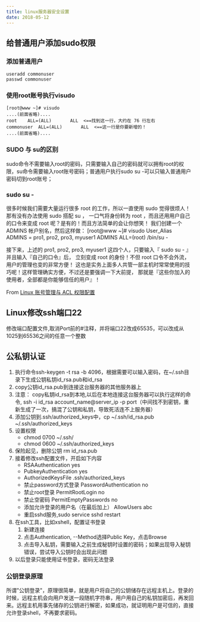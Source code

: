 ```yaml
---
title: linux服务器安全设置
date: 2018-05-12
---
```


## 给普通用户添加sudo权限

### 添加普通用户

    useradd commonuser
    passwd commonuser

### 使用root账号执行visudo

    [root@www ~]# visudo
    ....(前面省略)....
    root    ALL=(ALL)       ALL  <==找到这一行，大约在 76 行左右
    commonuser  ALL=(ALL)       ALL  <==这一行是你要新增的！
    ....(前面省略)....
    
### SUDO 与 su的区别
sudo命令不需要输入root的密码，只需要输入自己的密码就可以拥有root的权限，su命令需要输入root账号密码；普通用户执行sudo su -可以只输入普通用户密码切到root账号；
    
    
### sudo su -

很多时候我们需要大量运行很多 root 的工作，所以一直使用 sudo 觉得很烦人！那有没有办法使用 sudo 搭配 su ， 一口气将身份转为 root ，而且还用用户自己的口令来变成 root 呢？是有的！而且方法简单的会让你想笑！ 我们创建一个 ADMINS 帐户别名，然后这样做：
        [root@www ~]# visudo
        User_Alias  ADMINS = pro1, pro2, pro3, myuser1
        ADMINS ALL=(root)  /bin/su -
    	
接下来，上述的 pro1, pro2, pro3, myuser1 这四个人，只要输入『 sudo su - 』并且输入『自己的口令』后， 立刻变成 root 的身份！不但 root 口令不会外流，用户的管理也变的非常方便！ 这也是实务上面多人共管一部主机时常常使用的技巧呢！这样管理确实方便，不过还是要强调一下大前提， 那就是『这些你加入的使用者，全部都是你能够信任的用户』！

From [Linux 账号管理与 ACL 权限配置](http://cn.linux.vbird.org/linux_basic/0410accountmanager.php)

## Linux修改ssh端口22

修改端口配置文件,取消Port前的#注释，并将端口22改成65535，可以改成从1025到65536之间的任意一个整数     

## 公私钥认证

1. 执行命令ssh-keygen -t rsa -b 4096，根据需要可以输入密码，在~/.ssh目录下生成公钥私钥id_rsa.pub和id_rsa
2. copy公钥id_rsa.pub到连接这台服务器的其他服务器上
3. 注意： copy私钥id_rsa到本地,以后在本地连接这台服务器可以执行这样的命令, ssh -i id_rsa account_name@server_ip -p port（中间找不到密钥，重新生成了一次，搞混了公钥和私钥，导致死活连不上服务器）
4. 添加公钥到.ssh/authorized_keys中，cp ~/.ssh/id_rsa.pub ~/.ssh/authorized_keys
5. 设置权限
    * chmod 0700 ~/.ssh/
    * chmod 0600 ~/.ssh/authorized_keys
6. 保险起见，删除公钥 rm id_rsa.pub
7. 接着修改ssh配置文件，开启如下内容
    * RSAAuthentication yes
	* PubkeyAuthentication yes
	* AuthorizedKeysFile      .ssh/authorized_keys
	* 禁止password方式登录 PasswordAuthentication no
	* 禁止root登录 PermitRootLogin no
	* 禁止空密码 PermitEmptyPasswords no
	* 添加允许登录的用户名（在最后加上） AllowUsers abc
	* 重启sshd服务,sudo service sshd restart
8. 在ssh工具，比如xshell，配置证书登录
    1. 新建连接
	2. 点击Authentication, --Method选择Public Key，点击Browse
	3. 点击导入私钥，需要输入之前生成秘钥时设置的密码；如果出现导入秘钥错误，尝试导入公钥时会出现此问题
9. 以后登录只能使用证书登录，密码无法登录

### 公钥登录原理
所谓"公钥登录"，原理很简单，就是用户将自己的公钥储存在远程主机上。登录的时候，远程主机会向用户发送一段随机字符串，用户用自己的私钥加密后，再发回来。远程主机用事先储存的公钥进行解密，如果成功，就证明用户是可信的，直接允许登录shell，不再要求密码。
